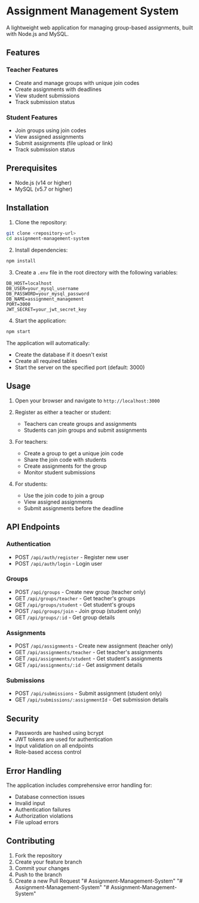 # Assignment Management System

A lightweight web application for managing group-based assignments, built with Node.js and MySQL.

## Features

### Teacher Features
- Create and manage groups with unique join codes
- Create assignments with deadlines
- View student submissions
- Track submission status

### Student Features
- Join groups using join codes
- View assigned assignments
- Submit assignments (file upload or link)
- Track submission status

## Prerequisites

- Node.js (v14 or higher)
- MySQL (v5.7 or higher)

## Installation

1. Clone the repository:
```bash
git clone <repository-url>
cd assignment-management-system
```

2. Install dependencies:
```bash
npm install
```

3. Create a `.env` file in the root directory with the following variables:
```
DB_HOST=localhost
DB_USER=your_mysql_username
DB_PASSWORD=your_mysql_password
DB_NAME=assignment_management
PORT=3000
JWT_SECRET=your_jwt_secret_key
```

4. Start the application:
```bash
npm start
```

The application will automatically:
- Create the database if it doesn't exist
- Create all required tables
- Start the server on the specified port (default: 3000)

## Usage

1. Open your browser and navigate to `http://localhost:3000`

2. Register as either a teacher or student:
   - Teachers can create groups and assignments
   - Students can join groups and submit assignments

3. For teachers:
   - Create a group to get a unique join code
   - Share the join code with students
   - Create assignments for the group
   - Monitor student submissions

4. For students:
   - Use the join code to join a group
   - View assigned assignments
   - Submit assignments before the deadline

## API Endpoints

### Authentication
- POST `/api/auth/register` - Register new user
- POST `/api/auth/login` - Login user

### Groups
- POST `/api/groups` - Create new group (teacher only)
- GET `/api/groups/teacher` - Get teacher's groups
- GET `/api/groups/student` - Get student's groups
- POST `/api/groups/join` - Join group (student only)
- GET `/api/groups/:id` - Get group details

### Assignments
- POST `/api/assignments` - Create new assignment (teacher only)
- GET `/api/assignments/teacher` - Get teacher's assignments
- GET `/api/assignments/student` - Get student's assignments
- GET `/api/assignments/:id` - Get assignment details

### Submissions
- POST `/api/submissions` - Submit assignment (student only)
- GET `/api/submissions/:assignmentId` - Get submission details

## Security

- Passwords are hashed using bcrypt
- JWT tokens are used for authentication
- Input validation on all endpoints
- Role-based access control

## Error Handling

The application includes comprehensive error handling for:
- Database connection issues
- Invalid input
- Authentication failures
- Authorization violations
- File upload errors

## Contributing

1. Fork the repository
2. Create your feature branch
3. Commit your changes
4. Push to the branch
5. Create a new Pull Request "# Assignment-Management-System" 
"# Assignment-Management-System" 
"# Assignment-Management-System" 
